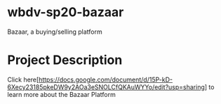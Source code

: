 # wbdv-sp20-bazaar
Bazaar, a buying/selling platform

# Project Description

Click here[https://docs.google.com/document/d/15P-kD-6Xecy23185pkeDW9y2AOa3eSNOLCfQKAuWYYo/edit?usp=sharing] to learn more about the Bazaar Platform

